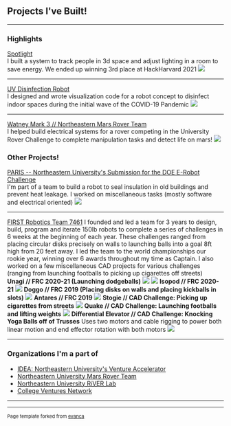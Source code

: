 ## Projects I've Built!

---

### Highlights 

[Spotlight](https://devpost.com/software/spotlight-6f8ct0)
<br>
I built a system to track people in 3d space and adjust lighting in a room to save energy. We ended up winning 3rd place at HackHarvard 2021 
<img src="images/spotlight.png?raw=true"/>

---
[UV Disinfection Robot](https://www.hackster.io/kevin-tran/wells-a-uv-c-disinfection-robot-for-indoor-spaces-946925)
<br>
I designed and wrote visualization code for a robot concept to disinfect indoor spaces during the initial wave of the COVID-19 Pandemic
<img src="images/wells.jpeg?raw=true"/>

---
[Watney Mark 3 // Northeastern Mars Rover Team]()
<br>
I helped build electrical systems for a rover competing in the University Rover Challenge to complete manipulation tasks and detect life on mars!
<img src="images/watney.jpg?raw=true"/>

### Other Projects!

[PARIS -- Northeastern University's Submission for the DOE E-Robot Challenge](https://coe.northeastern.edu/news/nu-team-paris-wins-in-phase-1-of-american-made-e-robot-prize/)
<br>
I'm part of a team to build a robot to seal insulation in old buildings and prevent heat leakage. I worked on miscellaneous tasks (mostly software and electrical oriented)
<img src="images/paris.jpg?raw=true"/>

---
[FIRST Robotics Team 7461](https://sushisquad.org/)
I founded and led a team for 3 years to design, build, program and iterate 150lb robots to complete a series of challenges in 6 weeks at the beginning of each year. These challenges ranged from placing circular disks precisely on walls to launching balls into a goal 8ft high from 20 feet away. I led the team to the world championships our rookie year, winning over 6 awards throughout my time as Captain. I also worked on a few miscellaneous CAD projects for various challenges (ranging from launching footballs to picking up cigarettes off streets)
<br>
**Unagi // FRC 2020-21 (Launching dodgeballs)**
<img src="images/unagin.jpg?raw=true"/>
<img src="images/unagi2.jpg?raw=true">
**Isopod // FRC 2020-21**
<img src="images/iso2.JPG?raw=true">
**Doggo // FRC 2019 (Placing disks on walls and placing kickballs in slots)**
<img src="images/doggo.jpg?raw=true">
**Antares // FRC 2019**
<img src="images/antares.jpg?raw=true">
**Stogie // CAD Challenge: Picking up cigarettes from streets**
<img src="images/Stogie2.png?raw=true">
**Quake // CAD Challenge: Launching footballs and lifting weights**
<img src="images/quake.png?raw=true">
**Differential Elevator // CAD Challenge: Knocking Yoga Balls off of Trusses**
Uses two motors and cable rigging to power both linear motion and end effector rotation with both motors
<img src="images/diffy.jpg?raw=true">

--- 

### Organizations I'm a part of

- [IDEA: Northeastern University's Venture Accelerator](https://www.northeastern.edu/idea/)
- [Northeastern University Mars Rover Team](https://www.northeasternrover.com/)
- [Northeastern University RiVER Lab](https://robotics.northeastern.edu/)
- [College Ventures Network](https://www.collegeventuresnetwork.com/)

---





---
<p style="font-size:11px">Page template forked from <a href="https://github.com/evanca/quick-portfolio">evanca</a></p>
<!-- Remove above link if you don't want to attibute -->

